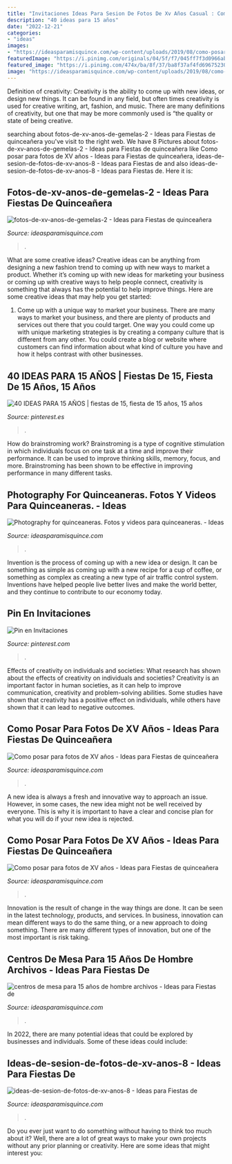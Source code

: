 ```yaml
---
title: "Invitaciones Ideas Para Sesion De Fotos De Xv Años Casual : Como Posar Para Fotos De Xv Años"
description: "40 ideas para 15 años"
date: "2022-12-21"
categories:
- "ideas"
images:
- "https://ideasparamisquince.com/wp-content/uploads/2019/08/como-posar-para-fotos-de-xv-anos-8-1.jpg"
featuredImage: "https://i.pinimg.com/originals/04/5f/f7/045ff7f3d0966abe9faa97519164310b.jpg"
featured_image: "https://i.pinimg.com/474x/ba/8f/37/ba8f37af4fd696752308b407df44316d--sweet--ideas-para.jpg"
image: "https://ideasparamisquince.com/wp-content/uploads/2019/08/como-posar-para-fotos-de-xv-anos-12-200x300.jpg"
---
```



Definition of creativity:
Creativity is the ability to come up with new ideas, or design new things. It can be found in any field, but often times creativity is used for creative writing, art, fashion, and music. There are many definitions of creativity, but one that may be more commonly used is “the quality or state of being creative.

	

		
searching about fotos-de-xv-anos-de-gemelas-2 - Ideas para Fiestas de quinceañera you've visit to the right web. We have 8 Pictures about fotos-de-xv-anos-de-gemelas-2 - Ideas para Fiestas de quinceañera like Como posar para fotos de XV años - Ideas para Fiestas de quinceañera, ideas-de-sesion-de-fotos-de-xv-anos-8 - Ideas para Fiestas de and also ideas-de-sesion-de-fotos-de-xv-anos-8 - Ideas para Fiestas de. Here it is:
		
    
## Fotos-de-xv-anos-de-gemelas-2 - Ideas Para Fiestas De Quinceañera

<img loading=lazy src="https://ideasparamisquince.com/wp-content/uploads/2016/07/Fotos-de-xv-años-de-gemelas-2-1.jpg" onerror="this.onerror=null;this.src='https://tse2.mm.bing.net/th?id=OIP.9_sPpAWZTPZBCt5D59EeOAHaHa&amp;pid=15.1';" alt="fotos-de-xv-anos-de-gemelas-2 - Ideas para Fiestas de quinceañera">

_Source: ideasparamisquince.com_

>. 

	

What are some creative ideas?
Creative ideas can be anything from designing a new fashion trend to coming up with new ways to market a product. Whether it’s coming up with new ideas for marketing your business or coming up with creative ways to help people connect, creativity is something that always has the potential to help improve things. Here are some creative ideas that may help you get started: 
1. Come up with a unique way to market your business. There are many ways to market your business, and there are plenty of products and services out there that you could target. One way you could come up with unique marketing strategies is by creating a company culture that is different from any other. You could create a blog or website where customers can find information about what kind of culture you have and how it helps contrast with other businesses.

    
## 40 IDEAS PARA 15 AÑOS | Fiestas De 15, Fiesta De 15 Años, 15 Años

<img loading=lazy src="https://i.pinimg.com/474x/ba/8f/37/ba8f37af4fd696752308b407df44316d--sweet--ideas-para.jpg" onerror="this.onerror=null;this.src='https://tse3.mm.bing.net/th?id=OIP.gzbM-qRNNvvDQ57KKhNM-wAAAA&amp;pid=15.1';" alt="40 IDEAS PARA 15 AÑOS | fiestas de 15, fiesta de 15 años, 15 años">

_Source: pinterest.es_

>. 

	

How do brainstroming work?
Brainstroming is a type of cognitive stimulation in which individuals focus on one task at a time and improve their performance. It can be used to improve thinking skills, memory, focus, and more. Brainstroming has been shown to be effective in improving performance in many different tasks.

    
## Photography For Quinceaneras. Fotos Y Videos Para Quinceaneras. - Ideas

<img loading=lazy src="https://ideasparamisquince.com/wp-content/uploads/2017/03/poses-no-deben-faltar-sesion-xv-anos-1.jpg" onerror="this.onerror=null;this.src='https://tse2.mm.bing.net/th?id=OIP.l-q_AqPUNcSfGU_EAlyjqwHaLH&amp;pid=15.1';" alt="Photography for quinceaneras. Fotos y videos para quinceaneras. - Ideas">

_Source: ideasparamisquince.com_

>. 

	

Invention is the process of coming up with a new idea or design. It can be something as simple as coming up with a new recipe for a cup of coffee, or something as complex as creating a new type of air traffic control system. Inventions have helped people live better lives and make the world better, and they continue to contribute to our economy today.

    
## Pin En Invitaciones

<img loading=lazy src="https://i.pinimg.com/originals/04/5f/f7/045ff7f3d0966abe9faa97519164310b.jpg" onerror="this.onerror=null;this.src='https://tse2.mm.bing.net/th?id=OIP.nOee_iwuu7tvSr0I2nAoOwHaFu&amp;pid=15.1';" alt="Pin en Invitaciones">

_Source: pinterest.com_

>. 

	

Effects of creativity on individuals and societies: What research has shown about the effects of creativity on individuals and societies?
Creativity is an important factor in human societies, as it can help to improve communication, creativity and problem-solving abilities. Some studies have shown that creativity has a positive effect on individuals, while others have shown that it can lead to negative outcomes.

    
## Como Posar Para Fotos De XV Años - Ideas Para Fiestas De Quinceañera

<img loading=lazy src="https://ideasparamisquince.com/wp-content/uploads/2019/08/como-posar-para-fotos-de-xv-anos-12-200x300.jpg" onerror="this.onerror=null;this.src='https://tse3.mm.bing.net/th?id=OIP.9U2jTgOE4IO6MFihad7azwAAAA&amp;pid=15.1';" alt="Como posar para fotos de XV años - Ideas para Fiestas de quinceañera">

_Source: ideasparamisquince.com_

>. 

	

A new idea is always a fresh and innovative way to approach an issue. However, in some cases, the new idea might not be well received by everyone. This is why it is important to have a clear and concise plan for what you will do if your new idea is rejected.

    
## Como Posar Para Fotos De XV Años - Ideas Para Fiestas De Quinceañera

<img loading=lazy src="https://ideasparamisquince.com/wp-content/uploads/2019/08/como-posar-para-fotos-de-xv-anos-8-1.jpg" onerror="this.onerror=null;this.src='https://tse3.mm.bing.net/th?id=OIP.W2s1FwFawPDys81z3kfTxgHaHa&amp;pid=15.1';" alt="Como posar para fotos de XV años - Ideas para Fiestas de quinceañera">

_Source: ideasparamisquince.com_

>. 

	

Innovation is the result of change in the way things are done. It can be seen in the latest technology, products, and services. In business, innovation can mean different ways to do the same thing, or a new approach to doing something. There are many different types of innovation, but one of the most important is risk taking.

    
## Centros De Mesa Para 15 Años De Hombre Archivos - Ideas Para Fiestas De

<img loading=lazy src="https://ideasparamisquince.com/wp-content/uploads/2018/01/temas-para-fiesta-de-15-anos-hombre.jpg" onerror="this.onerror=null;this.src='https://tse1.mm.bing.net/th?id=OIP.8Tm0efOpv3IdVtJSZYFyjQHaIU&amp;pid=15.1';" alt="centros de mesa para 15 años de hombre archivos - Ideas para Fiestas de">

_Source: ideasparamisquince.com_

>. 

	

In 2022, there are many potential ideas that could be explored by businesses and individuals. Some of these ideas could include: 

    
## Ideas-de-sesion-de-fotos-de-xv-anos-8 - Ideas Para Fiestas De

<img loading=lazy src="https://ideasparamisquince.com/wp-content/uploads/2016/07/Ideas-de-sesion-de-fotos-de-xv-años-8-1.jpg" onerror="this.onerror=null;this.src='https://tse4.mm.bing.net/th?id=OIP.h9tEwuiRckJLaPH82-iWvQHaLI&amp;pid=15.1';" alt="ideas-de-sesion-de-fotos-de-xv-anos-8 - Ideas para Fiestas de">

_Source: ideasparamisquince.com_

>. 

	

Do you ever just want to do something without having to think too much about it? Well, there are a lot of great ways to make your own projects without any prior planning or creativity. Here are some ideas that might interest you: 

